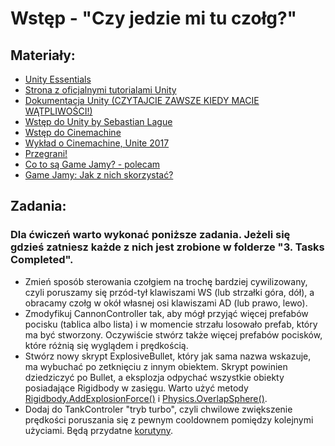 # Wstęp - "Czy jedzie mi tu czołg?"

## Materiały:

* [Unity Essentials](https://unity3d.com/learn/tutorials/topics/interface-essentials)
* [Strona z oficjalnymi tutorialami Unity](https://unity3d.com/learn/tutorials)
* [Dokumentacja Unity (CZYTAJCIE ZAWSZE KIEDY MACIE WĄTPLIWOŚCI!)](https://docs.unity3d.com/ScriptReference/index.html)
* [Wstęp do Unity by Sebastian Lague](https://www.youtube.com/playlist?list=PLFt_AvWsXl0fnA91TcmkRyhhixX9CO3Lw)
* [Wstęp do Cinemachine](https://www.youtube.com/watch?v=Gx9gZ9cfrys)
* [Wykład o Cinemachine, Unite 2017](https://www.youtube.com/watch?v=r1SkOoJJRAA)
* [Przegrani!](https://www.youtube.com/channel/UCeRQEfSlTJeh0nezitDIigw)
* [Co to są Game Jamy? - polecam](https://youtu.be/NUY7pMJ5WPw)
* [Game Jamy: Jak z nich skorzystać?](https://youtu.be/a27EdTowVYo)

## Zadania:

### Dla ćwiczeń warto wykonać poniższe zadania. Jeżeli się gdzieś zatniesz każde z nich jest zrobione w folderze "3. Tasks Completed".

* Zmień sposób sterowania czołgiem na trochę bardziej cywilizowany,
czyli poruszamy się przód-tył klawiszami WS (lub strzałki góra, dół), a obracamy czołg w okół własnej osi klawiszami AD (lub prawo, lewo).
* Zmodyfikuj CannonController tak, aby mógł przyjąć więcej prefabów pocisku (tablica albo lista) i w momencie strzału losowało prefab, który ma być stworzony. Oczywiście stwórz także więcej prefabów pocisków, które różnią się wyglądem i prędkością.
* Stwórz nowy skrypt ExplosiveBullet, który jak sama nazwa wskazuje, ma wybuchać po zetknięciu z innym obiektem. Skrypt powinien dziedziczyć po Bullet, a eksplozja odpychać wszystkie obiekty posiadające Rigidbody w zasięgu. Warto użyć metody [Rigidbody.AddExplosionForce()](https://docs.unity3d.com/ScriptReference/Rigidbody.html) i [Physics.OverlapSphere()](https://docs.unity3d.com/ScriptReference/Physics.OverlapSphere.html). 
* Dodaj do TankControler "tryb turbo", czyli chwilowe zwiększenie prędkości poruszania się z pewnym cooldownem pomiędzy kolejnymi użyciami. Będą przydatne [korutyny](https://docs.unity3d.com/Manual/Coroutines.html).
